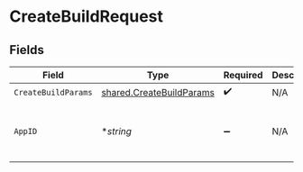 # CreateBuildRequest


## Fields

| Field                                                                       | Type                                                                        | Required                                                                    | Description                                                                 | Example                                                                     |
| --------------------------------------------------------------------------- | --------------------------------------------------------------------------- | --------------------------------------------------------------------------- | --------------------------------------------------------------------------- | --------------------------------------------------------------------------- |
| `CreateBuildParams`                                                         | [shared.CreateBuildParams](../../../pkg/models/shared/createbuildparams.md) | :heavy_check_mark:                                                          | N/A                                                                         |                                                                             |
| `AppID`                                                                     | **string*                                                                   | :heavy_minus_sign:                                                          | N/A                                                                         | app-af469a92-5b45-4565-b3c4-b79878de67d2                                    |